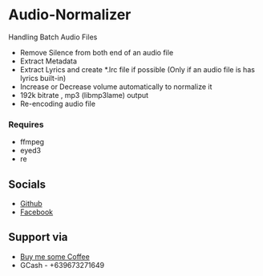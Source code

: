 # Audio-Normalizer
Handling Batch Audio Files

- Remove Silence from both end of an audio file
- Extract Metadata
- Extract Lyrics and create *.lrc file if possible (Only if an audio file is has lyrics built-in)
- Increase or Decrease volume automatically to normalize it
- 192k bitrate , mp3 (libmp3lame) output
- Re-encoding audio file

### Requires

- ffmpeg
- eyed3
- re


## Socials

- [Github](https://github.com/jxmked)
- [Facebook](https://www.facebook.com/deguia25)

## Support via

- [Buy me some Coffee](https://www.buymeacoffee.com/jxmked)
- GCash - +639673271649
